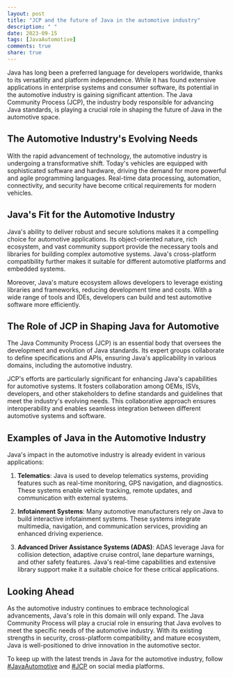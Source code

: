 ```yaml
---
layout: post
title: "JCP and the future of Java in the automotive industry"
description: " "
date: 2023-09-15
tags: [JavaAutomotive]
comments: true
share: true
---
```


Java has long been a preferred language for developers worldwide, thanks to its versatility and platform independence. While it has found extensive applications in enterprise systems and consumer software, its potential in the automotive industry is gaining significant attention. The Java Community Process (JCP), the industry body responsible for advancing Java standards, is playing a crucial role in shaping the future of Java in the automotive space.

## The Automotive Industry's Evolving Needs

With the rapid advancement of technology, the automotive industry is undergoing a transformative shift. Today's vehicles are equipped with sophisticated software and hardware, driving the demand for more powerful and agile programming languages. Real-time data processing, automation, connectivity, and security have become critical requirements for modern vehicles.

## Java's Fit for the Automotive Industry

Java's ability to deliver robust and secure solutions makes it a compelling choice for automotive applications. Its object-oriented nature, rich ecosystem, and vast community support provide the necessary tools and libraries for building complex automotive systems. Java's cross-platform compatibility further makes it suitable for different automotive platforms and embedded systems.

Moreover, Java's mature ecosystem allows developers to leverage existing libraries and frameworks, reducing development time and costs. With a wide range of tools and IDEs, developers can build and test automotive software more efficiently.

## The Role of JCP in Shaping Java for Automotive

The Java Community Process (JCP) is an essential body that oversees the development and evolution of Java standards. Its expert groups collaborate to define specifications and APIs, ensuring Java's applicability in various domains, including the automotive industry.

JCP's efforts are particularly significant for enhancing Java's capabilities for automotive systems. It fosters collaboration among OEMs, ISVs, developers, and other stakeholders to define standards and guidelines that meet the industry's evolving needs. This collaborative approach ensures interoperability and enables seamless integration between different automotive systems and software.

## Examples of Java in the Automotive Industry

Java's impact in the automotive industry is already evident in various applications:

1. **Telematics**: Java is used to develop telematics systems, providing features such as real-time monitoring, GPS navigation, and diagnostics. These systems enable vehicle tracking, remote updates, and communication with external systems.

2. **Infotainment Systems**: Many automotive manufacturers rely on Java to build interactive infotainment systems. These systems integrate multimedia, navigation, and communication services, providing an enhanced driving experience.

3. **Advanced Driver Assistance Systems (ADAS)**: ADAS leverage Java for collision detection, adaptive cruise control, lane departure warnings, and other safety features. Java's real-time capabilities and extensive library support make it a suitable choice for these critical applications.

## Looking Ahead

As the automotive industry continues to embrace technological advancements, Java's role in this domain will only expand. The Java Community Process will play a crucial role in ensuring that Java evolves to meet the specific needs of the automotive industry. With its existing strengths in security, cross-platform compatibility, and mature ecosystem, Java is well-positioned to drive innovation in the automotive sector.

To keep up with the latest trends in Java for the automotive industry, follow [#JavaAutomotive](javascript://) and [#JCP](javascript://) on social media platforms.